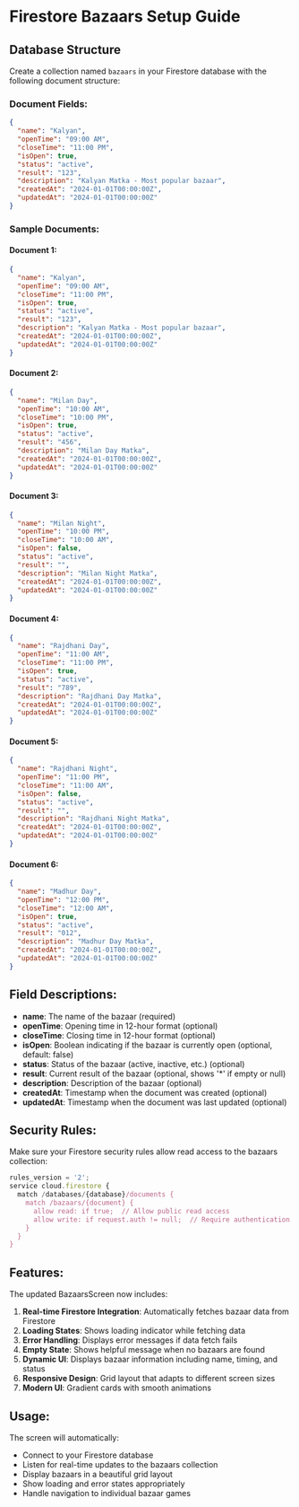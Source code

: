 # Firestore Bazaars Setup Guide

## Database Structure

Create a collection named `bazaars` in your Firestore database with the following document structure:

### Document Fields:

```json
{
  "name": "Kalyan",
  "openTime": "09:00 AM",
  "closeTime": "11:00 PM",
  "isOpen": true,
  "status": "active",
  "result": "123",
  "description": "Kalyan Matka - Most popular bazaar",
  "createdAt": "2024-01-01T00:00:00Z",
  "updatedAt": "2024-01-01T00:00:00Z"
}
```

### Sample Documents:

#### Document 1:
```json
{
  "name": "Kalyan",
  "openTime": "09:00 AM",
  "closeTime": "11:00 PM",
  "isOpen": true,
  "status": "active",
  "result": "123",
  "description": "Kalyan Matka - Most popular bazaar",
  "createdAt": "2024-01-01T00:00:00Z",
  "updatedAt": "2024-01-01T00:00:00Z"
}
```

#### Document 2:
```json
{
  "name": "Milan Day",
  "openTime": "10:00 AM",
  "closeTime": "10:00 PM",
  "isOpen": true,
  "status": "active",
  "result": "456",
  "description": "Milan Day Matka",
  "createdAt": "2024-01-01T00:00:00Z",
  "updatedAt": "2024-01-01T00:00:00Z"
}
```

#### Document 3:
```json
{
  "name": "Milan Night",
  "openTime": "10:00 PM",
  "closeTime": "10:00 AM",
  "isOpen": false,
  "status": "active",
  "result": "",
  "description": "Milan Night Matka",
  "createdAt": "2024-01-01T00:00:00Z",
  "updatedAt": "2024-01-01T00:00:00Z"
}
```

#### Document 4:
```json
{
  "name": "Rajdhani Day",
  "openTime": "11:00 AM",
  "closeTime": "11:00 PM",
  "isOpen": true,
  "status": "active",
  "result": "789",
  "description": "Rajdhani Day Matka",
  "createdAt": "2024-01-01T00:00:00Z",
  "updatedAt": "2024-01-01T00:00:00Z"
}
```

#### Document 5:
```json
{
  "name": "Rajdhani Night",
  "openTime": "11:00 PM",
  "closeTime": "11:00 AM",
  "isOpen": false,
  "status": "active",
  "result": "",
  "description": "Rajdhani Night Matka",
  "createdAt": "2024-01-01T00:00:00Z",
  "updatedAt": "2024-01-01T00:00:00Z"
}
```

#### Document 6:
```json
{
  "name": "Madhur Day",
  "openTime": "12:00 PM",
  "closeTime": "12:00 AM",
  "isOpen": true,
  "status": "active",
  "result": "012",
  "description": "Madhur Day Matka",
  "createdAt": "2024-01-01T00:00:00Z",
  "updatedAt": "2024-01-01T00:00:00Z"
}
```

## Field Descriptions:

- **name**: The name of the bazaar (required)
- **openTime**: Opening time in 12-hour format (optional)
- **closeTime**: Closing time in 12-hour format (optional)
- **isOpen**: Boolean indicating if the bazaar is currently open (optional, default: false)
- **status**: Status of the bazaar (active, inactive, etc.) (optional)
- **result**: Current result of the bazaar (optional, shows '*' if empty or null)
- **description**: Description of the bazaar (optional)
- **createdAt**: Timestamp when the document was created (optional)
- **updatedAt**: Timestamp when the document was last updated (optional)

## Security Rules:

Make sure your Firestore security rules allow read access to the bazaars collection:

```javascript
rules_version = '2';
service cloud.firestore {
  match /databases/{database}/documents {
    match /bazaars/{document} {
      allow read: if true;  // Allow public read access
      allow write: if request.auth != null;  // Require authentication for writes
    }
  }
}
```

## Features:

The updated BazaarsScreen now includes:

1. **Real-time Firestore Integration**: Automatically fetches bazaar data from Firestore
2. **Loading States**: Shows loading indicator while fetching data
3. **Error Handling**: Displays error messages if data fetch fails
4. **Empty State**: Shows helpful message when no bazaars are found
5. **Dynamic UI**: Displays bazaar information including name, timing, and status
6. **Responsive Design**: Grid layout that adapts to different screen sizes
7. **Modern UI**: Gradient cards with smooth animations

## Usage:

The screen will automatically:
- Connect to your Firestore database
- Listen for real-time updates to the bazaars collection
- Display bazaars in a beautiful grid layout
- Show loading and error states appropriately
- Handle navigation to individual bazaar games 